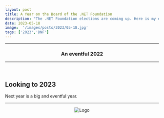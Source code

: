```yaml
---
layout: post
title: A Year on the Board of the .NET Foundation
description: "The .NET Foundation elections are coming up. Here is my experience from being on the Board of Directors of the .NET Foundation for one year."
date: 2023-05-18
image:  '/images/posts/2023/05-18.jpg'
tags: ['2023','DNF']
---
```


----
<center>
<h3> An eventful 2022 </h3>
</center>

---

<br/>


## Looking to 2023

Next year is a big and eventful year.


---

<div style="text-align:center" markdown="1">
<img src="{{site.baseurl}}/images/logo.png" alt="Logo">
</div>
